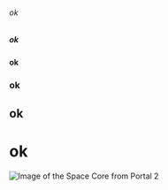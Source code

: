 ###### ok
##### ok
#### ok
### ok
## ok
# ok

![Image of the Space Core from Portal 2](https://github.com/CRB-GDI/spacecore_skills-communicate-using-markdown/assets/145371453/4a6f1c57-4f8d-47da-8d2d-c99897317b6e)
